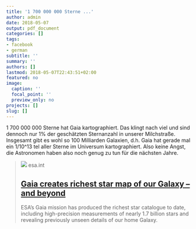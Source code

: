 ```yaml
---
title: '1 700 000 000 Sterne ...'
author: admin
date: 2018-05-07
output: pdf_document
categories: []
tags:
- facebook
- german
subtitle: ''
summary: ''
authors: []
lastmod: 2018-05-07T22:43:51+02:00
featured: no
image:
  caption: ''
  focal_point: ''
  preview_only: no
projects: []
slug: []
---
```

1 700 000 000 Sterne hat Gaia kartographiert. Das klingt nach viel und sind dennoch nur 1% der geschätzten Sternanzahl in unserer Milchstraße. Insgesamt gibt es wohl so 100 Milliarden Galaxien, d.h. Gaia hat gerade mal ein 1/10^13 tel aller Sterne im Universum kartographiert. Also keine Angst, die Astronomen haben also noch genug zu tun für die nächsten Jahre.
> [![](https://www.esa.int/var/esa/storage/images/esa_multimedia/images/2018/04/gaia_s_sky_in_colour2/17475368-10-eng-GB/Gaia_s_sky_in_colour_pillars.jpg)](http://www.esa.int/Our_Activities/Space_Science/Gaia/Gaia_creates_richest_star_map_of_our_Galaxy_and_beyond)
> esa.int
> ## [Gaia creates richest star map of our Galaxy – and beyond](http://www.esa.int/Our_Activities/Space_Science/Gaia/Gaia_creates_richest_star_map_of_our_Galaxy_and_beyond)
>
>ESA’s Gaia mission has produced the richest star catalogue to date, including high-precision measurements of nearly 1.7 billion stars and revealing previously unseen details of our home Galaxy.

